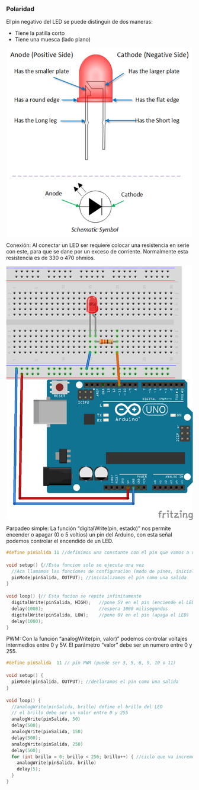 
### Polaridad
El pin negativo del LED se puede distinguir de dos maneras:
* Tiene la patilla corto
* Tiene una muesca (lado plano)
<p align="center">
<img src="pinout.png" align = "center">
</p>

Conexión:
Al conectar un LED ser requiere colocar una resistencia en serie con este, para que se dane por un exceso de corriente. Normalmente esta resistencia es de 330 o 470 ohmios.
<p align="center">
<img src="montaje.png" align = "center">
</p>


Parpadeo simple:
La función “digitalWrite(pin, estado)” nos permite encender o apagar (0 o 5 voltios) un pin del Arduino, con esta señal podemos controlar el encendido de un LED.
```c++
#define pinSalida 11 //definimos una constante con el pin que vamos a utilizar

void setup() {//Esta funcion solo se ejecuta una vez
  //Aca llamamos las funciones de configuracion (modo de pines, inicializar el puerto serial, etc...)
  pinMode(pinSalida, OUTPUT); //inicializamos el pin como una salida
}

void loop() {// Esta fucion se repite infinitamente
  digitalWrite(pinSalida, HIGH);   //pone 5V en el pin (enciende el LED)
  delay(1000);                     //espera 1000 milisegundos
  digitalWrite(pinSalida, LOW);    //pone 0V en el pin (apaga el LED)
  delay(1000);
}

```

PWM:
Con la función “analogWrite(pin, valor)” podemos controlar voltajes intermedios entre 0 y 5V. El parámetro “valor” debe ser un numero entre 0 y 255.
```c++
#define pinSalida  11 // pin PWM (puede ser 3, 5, 6, 9, 10 o 11)

void setup() {
  pinMode(pinSalida, OUTPUT); //declaramos el pin como una salida
}

void loop() {
  //analogWrite(pinSalida, brillo) define el brillo del LED
  // el brillo debe ser un valor entre 0 y 255
  analogWrite(pinSalida, 50)
  delay(500);
  analogWrite(pinSalida, 150)
  delay(500);
  analogWrite(pinSalida, 250)
  delay(500);
  for (int brillo = 0; brillo < 256; brillo++) { //ciclo que va incrementando el brillo
    analogWrite(pinSalida, brillo)
    delay(5);
  }
}

```
